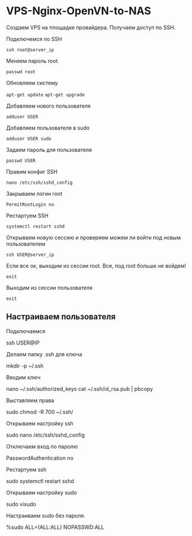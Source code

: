 # VPS-Nginx-OpenVN-to-NAS

Создаем VPS на площадке провайдера. Получаем доступ по SSH.

Подключемся по SSH

```ssh root@server_ip```

Меняем пароль root

```passwd root```

Обновляем систему

```apt-get update```
```apt-get upgrade```

Добавляем нового пользователя 

```adduser USER```

Добавляем пользователя в sudo

```adduser USER sudo```

Задаем пароль для пользователя

```passwd USER```

Правим конфиг SSH

```nano /etc/ssh/sshd_config```

Закрываем логин root

```PermitRootLogin no```

Рестартуем SSH

```systemctl restart sshd```

Открываем новую сессию и проверяем можем ли войти под новым пользователем

```ssh USER@server_ip```

Если все ок, выходим из сессии root. Все, под root больше не войдем!

```exit```

Выходим из сессии пользователя

```exit```

## Настраиваем пользователя

Подключаемся

ssh USER@IP

Делаем папку .ssh для ключа

mkdir -p ~/.ssh

Вводим ключ

nano ~/.ssh/authorized_keys
cat ~/.ssh/id_rsa.pub | pbcopy

Выставляем права

sudo chmod -R 700 ~/.ssh/

Открываем настройку ssh

sudo nano /etc/ssh/sshd_config

Отключаем вход по паролю

PasswordAuthentication no

Рестартуем ssh

sudo systemctl restart sshd

Открываем настройку sudo

sudo visudo

Настраиваем sudo без пароля. 

%sudo   ALL=(ALL:ALL) NOPASSWD:ALL




